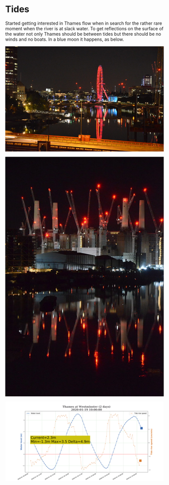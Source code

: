 # Tides

Started getting interested in Thames flow when in search for the rather rare moment when the river is at slack water.
To get reflections on the surface of the water not only Thames should be between tides but there should be no winds and no boats.
In a blue moon it happens, as below.

![London Eye at slack water](Slack_water_London_Eye.jpg)

![Battersea at slack water](Battersea_Slack_Water.jpg)

![](Thames_at_Westminster_2020-01-19_10-00-00.png)
